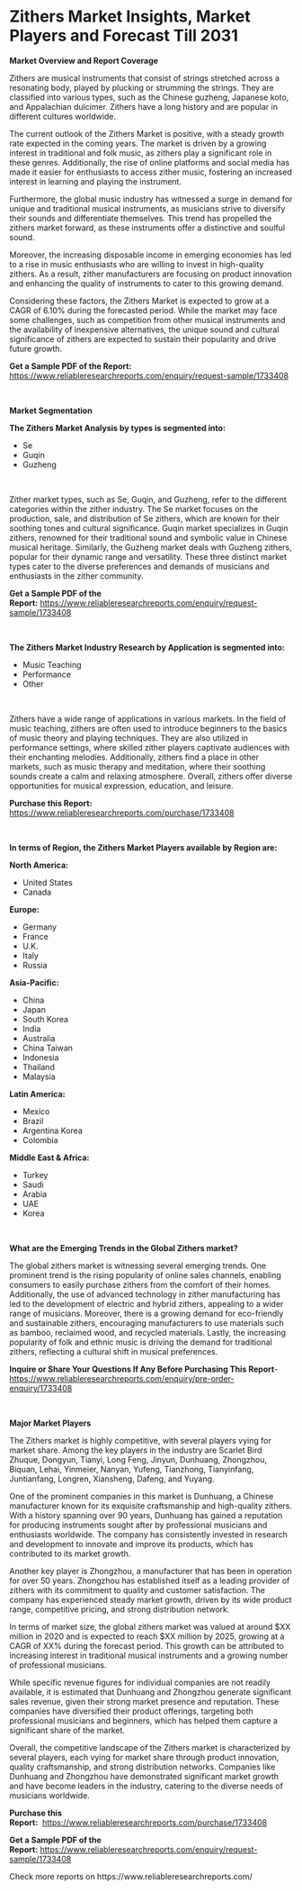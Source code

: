<p><h1>Zithers Market Insights, Market Players and Forecast Till 2031</h1></p><p><strong>Market Overview and Report Coverage</strong></p>
<p><p>Zithers are musical instruments that consist of strings stretched across a resonating body, played by plucking or strumming the strings. They are classified into various types, such as the Chinese guzheng, Japanese koto, and Appalachian dulcimer. Zithers have a long history and are popular in different cultures worldwide.</p><p>The current outlook of the Zithers Market is positive, with a steady growth rate expected in the coming years. The market is driven by a growing interest in traditional and folk music, as zithers play a significant role in these genres. Additionally, the rise of online platforms and social media has made it easier for enthusiasts to access zither music, fostering an increased interest in learning and playing the instrument.</p><p>Furthermore, the global music industry has witnessed a surge in demand for unique and traditional musical instruments, as musicians strive to diversify their sounds and differentiate themselves. This trend has propelled the zithers market forward, as these instruments offer a distinctive and soulful sound.</p><p>Moreover, the increasing disposable income in emerging economies has led to a rise in music enthusiasts who are willing to invest in high-quality zithers. As a result, zither manufacturers are focusing on product innovation and enhancing the quality of instruments to cater to this growing demand.</p><p>Considering these factors, the Zithers Market is expected to grow at a CAGR of 6.10% during the forecasted period. While the market may face some challenges, such as competition from other musical instruments and the availability of inexpensive alternatives, the unique sound and cultural significance of zithers are expected to sustain their popularity and drive future growth.</p></p>
<p><strong>Get a Sample PDF of the Report:</strong> <a href="https://www.reliableresearchreports.com/enquiry/request-sample/1733408">https://www.reliableresearchreports.com/enquiry/request-sample/1733408</a></p>
<p>&nbsp;</p>
<p><strong>Market Segmentation</strong></p>
<p><strong>The Zithers Market Analysis by types is segmented into:</strong></p>
<p><ul><li>Se</li><li>Guqin</li><li>Guzheng</li></ul></p>
<p>&nbsp;</p>
<p><p>Zither market types, such as Se, Guqin, and Guzheng, refer to the different categories within the zither industry. The Se market focuses on the production, sale, and distribution of Se zithers, which are known for their soothing tones and cultural significance. Guqin market specializes in Guqin zithers, renowned for their traditional sound and symbolic value in Chinese musical heritage. Similarly, the Guzheng market deals with Guzheng zithers, popular for their dynamic range and versatility. These three distinct market types cater to the diverse preferences and demands of musicians and enthusiasts in the zither community.</p></p>
<p><strong>Get a Sample PDF of the Report:</strong>&nbsp;<a href="https://www.reliableresearchreports.com/enquiry/request-sample/1733408">https://www.reliableresearchreports.com/enquiry/request-sample/1733408</a></p>
<p>&nbsp;</p>
<p><strong>The Zithers Market Industry Research by Application is segmented into:</strong></p>
<p><ul><li>Music Teaching</li><li>Performance</li><li>Other</li></ul></p>
<p>&nbsp;</p>
<p><p>Zithers have a wide range of applications in various markets. In the field of music teaching, zithers are often used to introduce beginners to the basics of music theory and playing techniques. They are also utilized in performance settings, where skilled zither players captivate audiences with their enchanting melodies. Additionally, zithers find a place in other markets, such as music therapy and meditation, where their soothing sounds create a calm and relaxing atmosphere. Overall, zithers offer diverse opportunities for musical expression, education, and leisure.</p></p>
<p><strong>Purchase this Report:</strong>&nbsp; <a href="https://www.reliableresearchreports.com/purchase/1733408">https://www.reliableresearchreports.com/purchase/1733408</a></p>
<p>&nbsp;</p>
<p><strong>In terms of Region, the Zithers Market Players available by Region are:</strong></p>
<p>
    <p> <strong> North America: </strong>
        <ul>
            <li>United States</li>
            <li>Canada</li>
        </ul>
        </p> 
    <p> <strong> Europe: </strong>
        <ul>
            <li>Germany</li>
            <li>France</li>
            <li>U.K.</li>
            <li>Italy</li>
            <li>Russia</li>
        </ul>
        </p> 
    <p> <strong> Asia-Pacific: </strong>
        <ul>
            <li>China</li>
            <li>Japan</li>
            <li>South Korea</li>
            <li>India</li>
            <li>Australia</li>
            <li>China Taiwan</li>
            <li>Indonesia</li>
            <li>Thailand</li>
            <li>Malaysia</li>
        </ul>
        </p> 
    <p> <strong> Latin America: </strong>
        <ul>
            <li>Mexico</li>
            <li>Brazil</li>
            <li>Argentina Korea</li>
            <li>Colombia</li>
        </ul>
        </p> 
    <p> <strong> Middle East & Africa: </strong>
        <ul>
            <li>Turkey</li>
            <li>Saudi</li>
            <li>Arabia</li>
            <li>UAE</li>
            <li>Korea</li>
        </ul>
    </p>
    </p>
<p>&nbsp;</p>
<p><strong>What are the Emerging Trends in the Global Zithers market?</strong></p>
<p><p>The global zithers market is witnessing several emerging trends. One prominent trend is the rising popularity of online sales channels, enabling consumers to easily purchase zithers from the comfort of their homes. Additionally, the use of advanced technology in zither manufacturing has led to the development of electric and hybrid zithers, appealing to a wider range of musicians. Moreover, there is a growing demand for eco-friendly and sustainable zithers, encouraging manufacturers to use materials such as bamboo, reclaimed wood, and recycled materials. Lastly, the increasing popularity of folk and ethnic music is driving the demand for traditional zithers, reflecting a cultural shift in musical preferences.</p></p>
<p><strong>Inquire or Share Your Questions If Any Before Purchasing This Report</strong>- <a href="https://www.reliableresearchreports.com/enquiry/pre-order-enquiry/1733408">https://www.reliableresearchreports.com/enquiry/pre-order-enquiry/1733408</a></p>
<p>&nbsp;</p>
<p><strong>Major Market Players</strong></p>
<p><p>The Zithers market is highly competitive, with several players vying for market share. Among the key players in the industry are Scarlet Bird Zhuque, Dongyun, Tianyi, Long Feng, Jinyun, Dunhuang, Zhongzhou, Biquan, Lehai, Yinmeier, Nanyan, Yufeng, Tianzhong, Tianyinfang, Juntianfang, Longren, Xiansheng, Dafeng, and Yuyang.</p><p>One of the prominent companies in this market is Dunhuang, a Chinese manufacturer known for its exquisite craftsmanship and high-quality zithers. With a history spanning over 90 years, Dunhuang has gained a reputation for producing instruments sought after by professional musicians and enthusiasts worldwide. The company has consistently invested in research and development to innovate and improve its products, which has contributed to its market growth.</p><p>Another key player is Zhongzhou, a manufacturer that has been in operation for over 50 years. Zhongzhou has established itself as a leading provider of zithers with its commitment to quality and customer satisfaction. The company has experienced steady market growth, driven by its wide product range, competitive pricing, and strong distribution network.</p><p>In terms of market size, the global zithers market was valued at around $XX million in 2020 and is expected to reach $XX million by 2025, growing at a CAGR of XX% during the forecast period. This growth can be attributed to increasing interest in traditional musical instruments and a growing number of professional musicians.</p><p>While specific revenue figures for individual companies are not readily available, it is estimated that Dunhuang and Zhongzhou generate significant sales revenue, given their strong market presence and reputation. These companies have diversified their product offerings, targeting both professional musicians and beginners, which has helped them capture a significant share of the market.</p><p>Overall, the competitive landscape of the Zithers market is characterized by several players, each vying for market share through product innovation, quality craftsmanship, and strong distribution networks. Companies like Dunhuang and Zhongzhou have demonstrated significant market growth and have become leaders in the industry, catering to the diverse needs of musicians worldwide.</p></p>
<p><strong>Purchase this Report:</strong>&nbsp;&nbsp;<a href="https://www.reliableresearchreports.com/purchase/1733408">https://www.reliableresearchreports.com/purchase/1733408</a></p>
<p></p>
<p><strong>Get a Sample PDF of the Report:</strong>&nbsp;<a href="https://www.reliableresearchreports.com/enquiry/request-sample/1733408">https://www.reliableresearchreports.com/enquiry/request-sample/1733408</a></p>
<p>Check more reports on https://www.reliableresearchreports.com/</p>